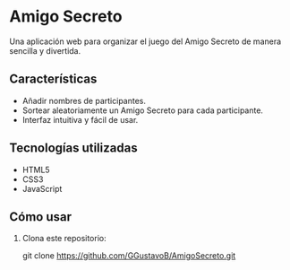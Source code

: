 # Amigo Secreto

Una aplicación web para organizar el juego del Amigo Secreto de manera sencilla y divertida.

## Características

- Añadir nombres de participantes.
- Sortear aleatoriamente un Amigo Secreto para cada participante.
- Interfaz intuitiva y fácil de usar.

## Tecnologías utilizadas

- HTML5
- CSS3
- JavaScript

## Cómo usar

1. Clona este repositorio:

   git clone https://github.com/GGustavoB/AmigoSecreto.git
